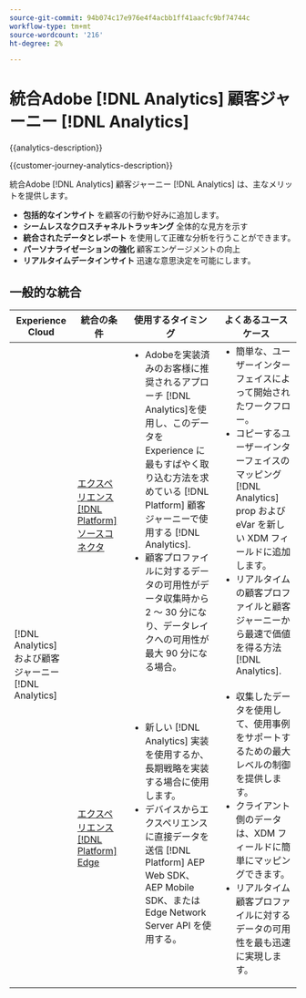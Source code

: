 ```yaml
---
source-git-commit: 94b074c17e976e4f4acbb1ff41aacfc9bf74744c
workflow-type: tm+mt
source-wordcount: '216'
ht-degree: 2%

---
```



# 統合Adobe [!DNL Analytics] 顧客ジャーニー [!DNL Analytics]

{{analytics-description}}

{{customer-journey-analytics-description}}

統合Adobe [!DNL Analytics] 顧客ジャーニー [!DNL Analytics] は、主なメリットを提供します。

+ **包括的なインサイト** を顧客の行動や好みに追加します。
+ **シームレスなクロスチャネルトラッキング** 全体的な見方を示す
+ **統合されたデータとレポート** を使用して正確な分析を行うことができます。
+ **パーソナライゼーションの強化** 顧客エンゲージメントの向上
+ **リアルタイムデータインサイト** 迅速な意思決定を可能にします。

## 一般的な統合

<table>
    <thead>
        <tr>
            <th>Experience Cloud</th>
            <th>統合の条件</th>
            <th>使用するタイミング</th>
            <th>よくあるユースケース</th>
        </tr>
    </thead>
    <tbody>
        <tr>
            <td rowspan="2">[!DNL Analytics] および顧客ジャーニー [!DNL Analytics]</td>
            <td><a href="../../integrations/tutorials/analytics-cja/experience-platform-source-connector.md" target="_blank" rel="noreferrer">エクスペリエンス [!DNL Platform] ソースコネクタ</a></td>
            <td>
                <ul style="margin-top: 0;">
                    <li>Adobeを実装済みのお客様に推奨されるアプローチ [!DNL Analytics]を使用し、このデータを Experience に最もすばやく取り込む方法を求めている [!DNL Platform] 顧客ジャーニーで使用する [!DNL Analytics].</li>
                    <li>顧客プロファイルに対するデータの可用性がデータ収集時から 2 ～ 30 分になり、データレイクへの可用性が最大 90 分になる場合。</li>
                </ul>
            </td>
            <td>
                <ul style="margin-top: 0;">
                    <li>簡単な、ユーザーインターフェイスによって開始されたワークフロー。</li>
                    <li>コピーするユーザーインターフェイスのマッピング [!DNL Analytics] prop および eVar を新しい XDM フィールドに追加します。</li>
                    <li>リアルタイムの顧客プロファイルと顧客ジャーニーから最速で価値を得る方法 [!DNL Analytics].</li>
                </ul>
            </td>
        </tr>
        <tr>
            <td><a href="../../integrations/tutorials/analytics-cja/experience-platform-edge.md" target="_blank" rel="noreferrer">エクスペリエンス [!DNL Platform] Edge</a></td>
            <td>
                <ul style="margin-top: 0;">
                    <li>新しい [!DNL Analytics] 実装を使用するか、長期戦略を実装する場合に使用します。</li>
                    <li>デバイスからエクスペリエンスに直接データを送信 [!DNL Platform] AEP Web SDK、AEP Mobile SDK、または Edge Network Server API を使用する。</li>
                </ul>
            </td>
            <td>
                <ul style="margin-top: 0;">
                    <li>収集したデータを使用して、使用事例をサポートするための最大レベルの制御を提供します。</li>
                    <li>クライアント側のデータは、XDM フィールドに簡単にマッピングできます。</li>
                    <li>リアルタイム顧客プロファイルに対するデータの可用性を最も迅速に実現します。</li>
                </ul>
            </td>
        </tr>  
    </tbody>          
</table>
